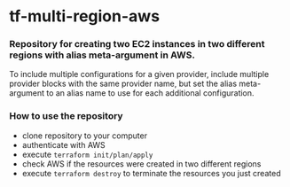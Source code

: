 # tf-multi-region-aws

### Repository for creating two EC2 instances in two different regions with alias meta-argument in AWS.

To include multiple configurations for a given provider, include multiple provider blocks with the same provider name, but set the alias meta-argument to an alias name to use for each additional configuration. 

### How to use the repository

- clone repository to your computer 
- authenticate with AWS
- execute `terraform init/plan/apply` 
- check AWS if the resources were created in two different regions 
- execute `terraform destroy` to terminate the resources you just created 

